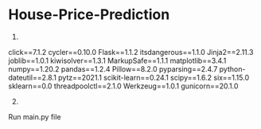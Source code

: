# House-Price-Prediction
1)
click==7.1.2
cycler==0.10.0
Flask==1.1.2
itsdangerous==1.1.0
Jinja2==2.11.3
joblib==1.0.1
kiwisolver==1.3.1
MarkupSafe==1.1.1
matplotlib==3.4.1
numpy==1.20.2
pandas==1.2.4
Pillow==8.2.0
pyparsing==2.4.7
python-dateutil==2.8.1
pytz==2021.1
scikit-learn==0.24.1
scipy==1.6.2
six==1.15.0
sklearn==0.0
threadpoolctl==2.1.0
Werkzeug==1.0.1
gunicorn==20.1.0

2)
Run main.py file
